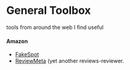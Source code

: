 # General Toolbox
tools from around the web I find useful


#### Amazon
+ [FakeSpot](https://www.fakespot.com/)
+ [ReviewMeta](https://reviewmeta.com/) (yet another reviews-reviewer.
